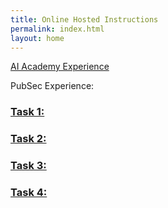 ```yaml
---
title: Online Hosted Instructions
permalink: index.html
layout: home
---
```


[AI Academy Experience](https://microsoftlearning.github.io/Microsoft-365-Copilot-Immersion-Experience/blob/Instructions/Labs/AIAcademy/index.html)


PubSec Experience: 

### [Task 1:](https://microsoftlearning.github.io/Microsoft-365-Copilot-Immersion-Experience/Instructions/Labs/PubSec/Task_1.html)

### [Task 2:](https://microsoftlearning.github.io/Microsoft-365-Copilot-Immersion-Experience/Instructions/Labs/PubSec/Task_2.html)

### [Task 3:](https://microsoftlearning.github.io/Microsoft-365-Copilot-Immersion-Experience/Instructions/Labs/PubSec/Task_3.html)

### [Task 4:](https://microsoftlearning.github.io/Microsoft-365-Copilot-Immersion-Experience/Instructions/Labs/PubSec/Task_4.html)
